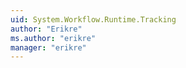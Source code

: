 ```yaml
---
uid: System.Workflow.Runtime.Tracking
author: "Erikre"
ms.author: "erikre"
manager: "erikre"
---
```

